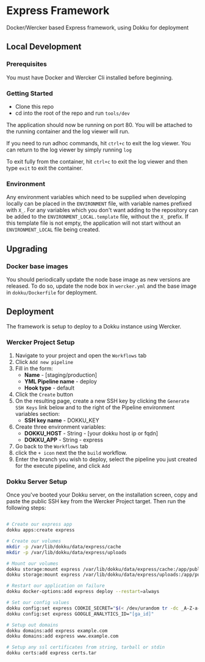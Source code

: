 # Express Framework

Docker/Wercker based Express framework, using Dokku for deployment

## Local Development

### Prerequisites

You must have Docker and Wercker Cli installed before beginning.

### Getting Started

* Clone this repo
* cd into the root of the repo and run `tools/dev`

The application should now be running on port 80. You will be attached to the running container and the log viewer will run.

If you need to run adhoc commands, hit `ctrl+c` to exit the log viewer. You can return to the log viewer by simply running `log`

To exit fully from the container, hit `ctrl+c` to exit the log viewer and then type `exit` to exit the container.

### Environment

Any environment variables which need to be supplied when developing locally can be placed in the `ENVIRONMENT` file, with variable names prefixed with `X_`. For any variables which you don't want adding to the repository can be added to the `ENVIRONMENT_LOCAL.template` file, without the `X_` prefix. If this template file is not empty, the application will not start without an `ENVIRONMENT_LOCAL` file being created.

## Upgrading

### Docker base images

You should periodically update the node base image as new versions are released. To do so, update the node box in `wercker.yml` and the base image in `dokku/Dockerfile` for deployment.

## Deployment

The framework is setup to deploy to a Dokku instance using Wercker.

### Wercker Project Setup

1. Navigate to your project and open the `Workflows` tab
2. Click `Add new pipeline`
3. Fill in the form:
    - **Name** - [staging/production]
    - **YML Pipeline name** - deploy
    - **Hook type** - default
4. Click the `Create` button
5. On the resulting page, create a new SSH key by clicking the `Generate SSH Keys` link below and to the right of the Pipeline environment variables section:
    - **SSH key name** - DOKKU_KEY
6. Create three environment variables:
    - **DOKKU_HOST** - String - [your dokku host ip or fqdn]
    - **DOKKU_APP** - String - express
7. Go back to the `Workflows` tab
8. click the `+ icon` next the the `build` workflow.
9. Enter the branch you wish to deploy, select the pipeline you just created for the execute pipeline, and click `Add`

### Dokku Server Setup

Once you've booted your Dokku server, on the installation screen, copy and paste the public SSH key from the Wercker Project target. Then run the following steps:

```bash

# Create our express app
dokku apps:create express

# Create our volumes
mkdir -p /var/lib/dokku/data/express/cache
mkdir -p /var/lib/dokku/data/express/uploads

# Mount our volumes
dokku storage:mount express /var/lib/dokku/data/express/cache:/app/public/cache
dokku storage:mount express /var/lib/dokku/data/express/uploads:/app/public/uploads

# Restart our application on failure
dokku docker-options:add express deploy --restart=always

# Set our config values
dokku config:set express COOKIE_SECRET="$(< /dev/urandom tr -dc _A-Z-a-z-0-9 | head -c64)"
dokku config:set express GOOGLE_ANALYTICS_ID="[ga_id]"

# Setup out domains
dokku domains:add express example.com
dokku domains:add express www.example.com

# Setup any ssl certificates from string, tarball or stdin
dokku certs:add express certs.tar
```

